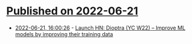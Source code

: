 # [Published on 2022-06-21](index.md)

* [2022-06-21, 16:00:26](https://news.ycombinator.com/item?id=31825473) - [Launch HN: Dioptra (YC W22) – Improve ML models by improving their training data](https://news.ycombinator.com/item?id=31825473)
